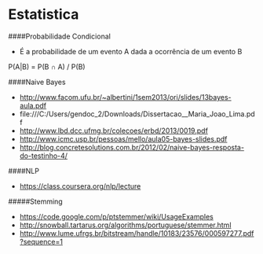 Estatistica
===========

####Probabilidade Condicional

* É a probabilidade de um evento A dada a ocorrência de um 
evento B

P(A|B) = P(B &cap; A) / P(B)


####Naive Bayes
  
* http://www.facom.ufu.br/~albertini/1sem2013/ori/slides/13bayes-aula.pdf
* file:///C:/Users/gendoc_2/Downloads/Dissertacao__Maria_Joao_Lima.pdf
* http://www.lbd.dcc.ufmg.br/colecoes/erbd/2013/0019.pdf
* http://www.icmc.usp.br/pessoas/mello/aula05-bayes-slides.pdf
* http://blog.concretesolutions.com.br/2012/02/naive-bayes-resposta-do-testinho-4/

####NLP

* https://class.coursera.org/nlp/lecture


#####Stemming
* https://code.google.com/p/ptstemmer/wiki/UsageExamples
* http://snowball.tartarus.org/algorithms/portuguese/stemmer.html
* http://www.lume.ufrgs.br/bitstream/handle/10183/23576/000597277.pdf?sequence=1
